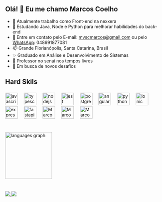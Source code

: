 ## Olá! 👋 Eu me chamo Marcos Coelho


- 🔭 Atualmente trabalho como Front-end na nexxera
- 🌱 Estudando Java, Node e Python para melhorar habilidades do back-end
- 💬 Entre em contato pelo E-mail: mvscmarcos@gmail.com ou pelo <a href="https://api.whatsapp.com/send?phone=5548991877081&text=Ol%C3%A1%2C%20Marcos">WhatsApp</a>: 048991877081
- 📫 Grande Florianópolis, Santa Catarina, Brasil
- ✨ Graduado em Análise e Desenvolvimento de Sistemas
- 🎲 Professor no senai nos tempos livres
- 🎯 Em busca de novos desafios

</div>

###

<h2 align="left">Hard Skils</h2>

###

<div align="left">
  <img title="JavaScript" src="https://cdn.jsdelivr.net/gh/devicons/devicon/icons/javascript/javascript-original.svg" height="40" alt="javascript logo"  />
  <img width="12" />
  <img title="TypeScript" src="https://cdn.jsdelivr.net/gh/devicons/devicon/icons/typescript/typescript-original.svg" height="40" alt="typescript logo"  />
  <img width="12" />
  <img title="Node.JS" src="https://cdn.jsdelivr.net/gh/devicons/devicon/icons/nodejs/nodejs-original.svg" height="40" alt="nodejs logo"  />
  <img width="12" />
  <img title="Jest para testes unitários" src="https://cdn.jsdelivr.net/gh/devicons/devicon/icons/jest/jest-plain.svg" height="40" alt="jest logo"  />
  <img width="12" />
  <img title="Banco de dados postgreSQL" src="https://cdn.jsdelivr.net/gh/devicons/devicon/icons/postgresql/postgresql-original.svg" height="40" alt="postgresql logo"  />
  <img width="12" />
  <img title="Angular Framework" src="https://skillicons.dev/icons?i=angular" height="40" alt="angularjs logo"  />
  <img width="12" />
  <img title="Python" src="https://cdn.jsdelivr.net/gh/devicons/devicon/icons/python/python-original.svg" height="40" alt="python logo"  />
  <img width="12" />
  <img title="Ionic para aplicativos hibridos" src="https://cdn.simpleicons.org/ionic/3880FF" height="40" alt="ionic logo"  />
  <img width="12" />
  <img title="Express Node" src="https://skillicons.dev/icons?i=express" height="40" alt="express logo"  />
  <img width="12" />
  <img title="Fastify Node" src="https://skillicons.dev/icons?i=fastapi" height="40" alt="fastapi logo"  />
  <img width="12" />
  <img title="Figma ferramenta de prototipação" alt="MarcosCoelho-figma" height="40" src="https://cdn.jsdelivr.net/gh/devicons/devicon/icons/figma/figma-original.svg" />
  <img width="12" />
  <img  title="MySQL" alt="MarcosCoelho-MySQL" height="40" src="https://camo.githubusercontent.com/8b690f4dff81513c7425f3b8f6e66b34a1dea43e22562037eeb5449d18571c89/68747470733a2f2f63646e2e6a7364656c6976722e6e65742f67682f64657669636f6e732f64657669636f6e2f69636f6e732f6d7973716c2f6d7973716c2d6f726967696e616c2e737667" />
    <img width="12" />
  <img title="Git Lab automação e versionamento" alt="MarcosCoelho-gitlab" height="40" src="https://camo.githubusercontent.com/00518a2218fb06231c6f2064f1904d68a42f0dceba8985231a70efec56127933/68747470733a2f2f63646e2e6a7364656c6976722e6e65742f67682f64657669636f6e732f64657669636f6e2f69636f6e732f6769746c61622f6769746c61622d6f726967696e616c2e737667" />
    <img width="12" />
</div>


###

<br>

<div align="start">
  <img src="https://github-readme-stats.vercel.app/api/top-langs?username=MarquinhoCoelho&locale=en&hide_title=true&layout=compact&card_width=320&langs_count=5&theme=algolia&hide_border=true&order=2" height="150" alt="languages graph"  />
</div>

<br>

###
  

<p dir="auto">
 <a href="https://www.linkedin.com/in/marcos-coelho-perfil/" rel="nofollow">
  <img src="https://camo.githubusercontent.com/7fee771b415a6f144501304c2c4074aa62a0dd96ddc0f8c0aafd95ac0af584c1/68747470733a2f2f696d672e736869656c64732e696f2f62616467652f2d4c696e6b6564496e2d2532333030373742353f7374796c653d666f722d7468652d6261646765266c6f676f3d6c696e6b6564696e266c6f676f436f6c6f723d7768697465" data-canonical-src="https://img.shields.io/badge/-LinkedIn-%230077B5?style=for-the-badge&amp;logo=linkedin&amp;logoColor=white" style="max-width: 100%;">
 </a>
 <a href="https://api.whatsapp.com/send?phone=5548991877081&text=Ol%C3%A1%2C%20Marcos" rel="nofollow">
  <img src="https://img.shields.io/badge/WhatsApp-25D366?style=for-the-badge&logo=whatsapp&logoColor=white"  style="max-width: 100%;">
 </a>
</p>
 
</div>
